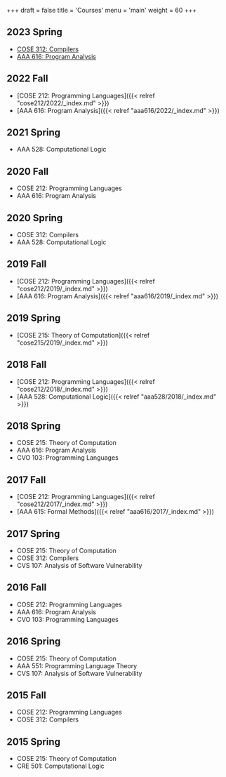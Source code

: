 +++
draft = false
title = 'Courses'
menu = 'main'
weight = 60
+++

## 2023 Spring

- [COSE 312: Compilers](https://github.com/kupl-courses/COSE312-2023spring)
- [AAA 616: Program Analysis](https://github.com/kupl-courses/AAA528-2023spring)

## 2022 Fall

- [COSE 212: Programming Languages]({{< relref "cose212/2022/_index.md" >}})
- [AAA 616: Program Analysis]({{< relref "aaa616/2022/_index.md" >}})

## 2021 Spring

- AAA 528: Computational Logic

## 2020 Fall

- COSE 212: Programming Languages
- AAA 616: Program Analysis

## 2020 Spring

- COSE 312: Compilers
- AAA 528: Computational Logic

## 2019 Fall

- [COSE 212: Programming Languages]({{< relref "cose212/2019/_index.md" >}})
- [AAA 616: Program Analysis]({{< relref "aaa616/2019/_index.md" >}})

## 2019 Spring

- [COSE 215: Theory of Computation]({{< relref "cose215/2019/_index.md" >}})

## 2018 Fall

- [COSE 212: Programming Languages]({{< relref "cose212/2018/_index.md" >}})
- [AAA 528: Computational Logic]({{< relref "aaa528/2018/_index.md" >}})

## 2018 Spring

- COSE 215: Theory of Computation
- AAA 616: Program Analysis
- CVO 103: Programming Languages

## 2017 Fall

- [COSE 212: Programming Languages]({{< relref "cose212/2017/_index.md" >}})
- [AAA 615: Formal Methods]({{< relref "aaa616/2017/_index.md" >}})

## 2017 Spring

- COSE 215: Theory of Computation
- COSE 312: Compilers
- CVS 107: Analysis of Software Vulnerability

## 2016 Fall

- COSE 212: Programming Languages
- AAA 616: Program Analysis
- CVO 103: Programming Languages

## 2016 Spring

- COSE 215: Theory of Computation
- AAA 551: Programming Language Theory
- CVS 107: Analysis of Software Vulnerability

## 2015 Fall

- COSE 212: Programming Languages
- COSE 312: Compilers

## 2015 Spring

- COSE 215: Theory of Computation
- CRE 501: Computational Logic
